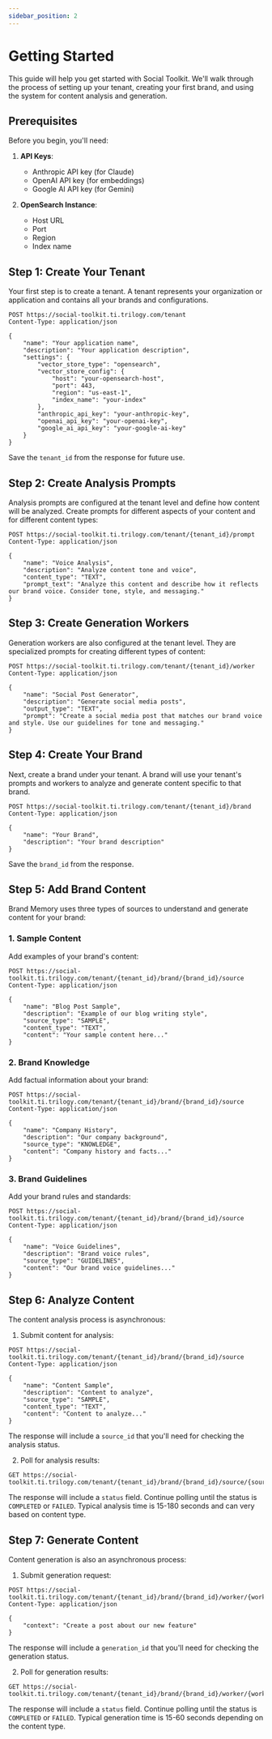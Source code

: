 ```yaml
---
sidebar_position: 2
---
```


# Getting Started

This guide will help you get started with Social Toolkit. We'll walk through the process of setting up your tenant, creating your first brand, and using the system for content analysis and generation.

## Prerequisites

Before you begin, you'll need:

1. **API Keys**:
   - Anthropic API key (for Claude)
   - OpenAI API key (for embeddings)
   - Google AI API key (for Gemini)

2. **OpenSearch Instance**:
   - Host URL
   - Port
   - Region
   - Index name

## Step 1: Create Your Tenant

Your first step is to create a tenant. A tenant represents your organization or application and contains all your brands and configurations.

```http
POST https://social-toolkit.ti.trilogy.com/tenant
Content-Type: application/json

{
    "name": "Your application name",
    "description": "Your application description",
    "settings": {
        "vector_store_type": "opensearch",
        "vector_store_config": {
            "host": "your-opensearch-host",
            "port": 443,
            "region": "us-east-1",
            "index_name": "your-index"
        },
        "anthropic_api_key": "your-anthropic-key",
        "openai_api_key": "your-openai-key",
        "google_ai_api_key": "your-google-ai-key"
    }
}
```

Save the `tenant_id` from the response for future use.

## Step 2: Create Analysis Prompts

Analysis prompts are configured at the tenant level and define how content will be analyzed. Create prompts for different aspects of your content and for different content types:

```http
POST https://social-toolkit.ti.trilogy.com/tenant/{tenant_id}/prompt
Content-Type: application/json

{
    "name": "Voice Analysis",
    "description": "Analyze content tone and voice",
    "content_type": "TEXT",
    "prompt_text": "Analyze this content and describe how it reflects our brand voice. Consider tone, style, and messaging."
}
```

## Step 3: Create Generation Workers

Generation workers are also configured at the tenant level. They are specialized prompts for creating different types of content:

```http
POST https://social-toolkit.ti.trilogy.com/tenant/{tenant_id}/worker
Content-Type: application/json

{
    "name": "Social Post Generator",
    "description": "Generate social media posts",
    "output_type": "TEXT",
    "prompt": "Create a social media post that matches our brand voice and style. Use our guidelines for tone and messaging."
}
```

## Step 4: Create Your Brand

Next, create a brand under your tenant. A brand will use your tenant's prompts and workers to analyze and generate content specific to that brand.

```http
POST https://social-toolkit.ti.trilogy.com/tenant/{tenant_id}/brand
Content-Type: application/json

{
    "name": "Your Brand",
    "description": "Your brand description"
}
```

Save the `brand_id` from the response.

## Step 5: Add Brand Content

Brand Memory uses three types of sources to understand and generate content for your brand:

### 1. Sample Content

Add examples of your brand's content:

```http
POST https://social-toolkit.ti.trilogy.com/tenant/{tenant_id}/brand/{brand_id}/source
Content-Type: application/json

{
    "name": "Blog Post Sample",
    "description": "Example of our blog writing style",
    "source_type": "SAMPLE",
    "content_type": "TEXT",
    "content": "Your sample content here..."
}
```

### 2. Brand Knowledge

Add factual information about your brand:

```http
POST https://social-toolkit.ti.trilogy.com/tenant/{tenant_id}/brand/{brand_id}/source
Content-Type: application/json

{
    "name": "Company History",
    "description": "Our company background",
    "source_type": "KNOWLEDGE",
    "content": "Company history and facts..."
}
```

### 3. Brand Guidelines

Add your brand rules and standards:

```http
POST https://social-toolkit.ti.trilogy.com/tenant/{tenant_id}/brand/{brand_id}/source
Content-Type: application/json

{
    "name": "Voice Guidelines",
    "description": "Brand voice rules",
    "source_type": "GUIDELINES",
    "content": "Our brand voice guidelines..."
}
```

## Step 6: Analyze Content

The content analysis process is asynchronous:

1. Submit content for analysis:
```http
POST https://social-toolkit.ti.trilogy.com/tenant/{tenant_id}/brand/{brand_id}/source
Content-Type: application/json

{
    "name": "Content Sample",
    "description": "Content to analyze",
    "source_type": "SAMPLE",
    "content_type": "TEXT",
    "content": "Content to analyze..."
}
```

The response will include a `source_id` that you'll need for checking the analysis status.

2. Poll for analysis results:
```http
GET https://social-toolkit.ti.trilogy.com/tenant/{tenant_id}/brand/{brand_id}/source/{source_id}
```

The response will include a `status` field. Continue polling until the status is `COMPLETED` or `FAILED`. Typical analysis time is 15-180 seconds and can very based on content type.

## Step 7: Generate Content

Content generation is also an asynchronous process:

1. Submit generation request:
```http
POST https://social-toolkit.ti.trilogy.com/tenant/{tenant_id}/brand/{brand_id}/worker/{worker_id}/generation
Content-Type: application/json

{
    "context": "Create a post about our new feature"
}
```

The response will include a `generation_id` that you'll need for checking the generation status.

2. Poll for generation results:
```http
GET https://social-toolkit.ti.trilogy.com/tenant/{tenant_id}/brand/{brand_id}/worker/{worker_id}/generation/{generation_id}
```

The response will include a `status` field. Continue polling until the status is `COMPLETED` or `FAILED`. Typical generation time is 15-60 seconds depending on the content type.
